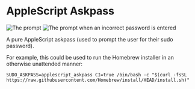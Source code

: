 # AppleScript Askpass

![The prompt](https://user-images.githubusercontent.com/420820/152660505-6b444ae0-33f4-44a3-8337-ae2a832a4f09.png)
![The prompt when an incorrect password is entered](https://user-images.githubusercontent.com/420820/152660546-b318b1ba-0624-4b01-93bf-5e585e1b2453.png)

A pure AppleScript askpass (used to prompt the user for their sudo password).

For example, this could be used to run the Homebrew installer in an otherwise unattended manner:
```shell-script
SUDO_ASKPASS=applescript_askpass CI=true /bin/bash -c "$(curl -fsSL https://raw.githubusercontent.com/Homebrew/install/HEAD/install.sh)"
```
